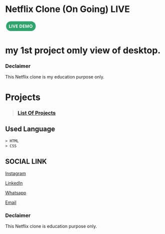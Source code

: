 # Netflix Clone (On Going) LIVE
<a href="https://netflixcloness.netlify.app/"><img src="1691213796949.png" width="100"></a>

# my 1st project omly view of desktop.

### Declaimer

This Netflix clone is my education purpose only.

# Projects

> ### [List Of Projects](https://github.com/Balamuruganpm/MyAllProjects)

## Used Language

```
> HTML
> CSS
```

## SOCIAL LINK

[Instagram](https://instagram.com/balaselfie_bd)

[LinkedIn](https://www.linkedin.com/in/balamurugan-p-m)

[Whatsapp](https://wa.me/+919677804820)

[Email](mailto:balamuruganedsty@gmail.com)

### Declaimer

This Netflix clone is education purpose only.
